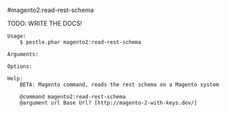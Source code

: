 #magento2:read-rest-schema

TODO: WRITE THE DOCS!
    
    Usage: 
        $ pestle.phar magento2:read-rest-schema
    
    Arguments:
    
    Options:
    
    Help:
        BETA: Magento command, reads the rest schema on a Magento system
        
        @command magento2:read-rest-schema
        @argument url Base Url? [http://magento-2-with-keys.dev/]
    
    
    